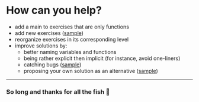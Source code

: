 # How can you help?

- add a main to exercises that are only functions
- add new exercises ([sample](https://github.com/fwuensche/42-exam-miner/pull/1/files))
- reorganize exercises in its corresponding level
- improve solutions by:
  - better naming variables and functions
  - being rather explicit then implicit (for instance, avoid one-liners)
  - catching bugs ([sample](https://github.com/fwuensche/42-exam-miner/pull/2/files))
  - proposing your own solution as an alternative ([sample](https://github.com/fwuensche/42-exam-miner/pull/3/files))

---

### So long and thanks for all the fish 🐬
